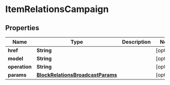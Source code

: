 
# ItemRelationsCampaign

## Properties
Name | Type | Description | Notes
------------ | ------------- | ------------- | -------------
**href** | **String** |  |  [optional]
**model** | **String** |  |  [optional]
**operation** | **String** |  |  [optional]
**params** | [**BlockRelationsBroadcastParams**](BlockRelationsBroadcastParams.md) |  |  [optional]



